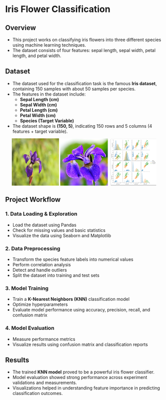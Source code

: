# Iris Flower Classification

## Overview
- This project works on classifying iris flowers into three different species using machine learning techniques.
- The dataset consists of four features: sepal length, sepal width, petal length, and petal width.

## Dataset
- The dataset used for the classification task is the famous **Iris dataset**, containing 150 samples with about 50 samples per species.
- The features in the dataset include:
  - **Sepal Length (cm)**
  - **Sepal Width (cm)**
  - **Petal Length (cm)**
  - **Petal Width (cm)**
  - **Species (Target Variable)**
- The dataset shape is **(150, 5)**, indicating 150 rows and 5 columns (4 features + target variable).


<p align="center">
  <img src="https://github.com/Welde-Dhanashri/CODSOFT/blob/main/IRIS%20FLOWER%20CLASSIFICATION--Task%203/iris1.jpg?raw=true" width="30%" alt="iris1">
  <img src="https://github.com/Welde-Dhanashri/CODSOFT/blob/main/IRIS%20FLOWER%20CLASSIFICATION--Task%203/iris2.jpg?raw=true" width="30%" alt="iris2">
  <img src="https://github.com/Welde-Dhanashri/CODSOFT/blob/main/IRIS%20FLOWER%20CLASSIFICATION--Task%203/pairplot.png?raw=true" width="30%" alt="Pairplot">
</p>


## Project Workflow
### 1. Data Loading & Exploration
- Load the dataset using Pandas
- Check for missing values and basic statistics
- Visualize the data using Seaborn and Matplotlib

### 2. Data Preprocessing
- Transform the species feature labels into numerical values
- Perform correlation analysis
- Detect and handle outliers
- Split the dataset into training and test sets

### 3. Model Training
- Train a **K-Nearest Neighbors (KNN)** classification model
- Optimize hyperparameters
- Evaluate model performance using accuracy, precision, recall, and confusion matrix

### 4. Model Evaluation
- Measure performance metrics
- Visualize results using confusion matrix and classification reports

## Results
- The trained **KNN model** proved to be a powerful iris flower classifier.
- Model evaluation showed strong performance across experiment validations and measurements.
- Visualizations helped in understanding feature importance in predicting classification outcomes.




